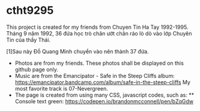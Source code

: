 # ctht9295
This project is created for my friends from Chuyen Tin Ha Tay 1992-1995. 
Tháng 9 năm 1992, 36 đứa học trò chân ướt chân ráo lò dò vào lớp Chuyên Tin của thầy Thái.

[1]Sau này Đỗ Quang Minh chuyển vào nên thành 37 đứa.


* Photos are from my friends. These photos shall be displayed on this github page only.
* Music are from the Emancipator - Safe in the Steep Cliffs album: https://emancipator.bandcamp.com/album/safe-in-the-steep-cliffs
  My most favorite track is 07-Nevergreen.  
* The page is created from using many CSS, javascript codes, such as: 
** Console text green: https://codepen.io/brandonmcconnell/pen/bZqGdw

